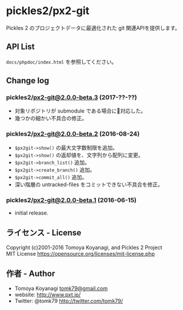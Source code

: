 # pickles2/px2-git

Pickles 2 のプロジェクトデータに最適化された git 関連APIを提供します。

## API List

`docs/phpdoc/index.html` を参照してください。

## Change log

### pickles2/px2-git@2.0.0-beta.3 (2017-??-??)

- 対象リポジトリが submodule である場合に対応した。
- 幾つかの細かい不具合の修正。

### pickles2/px2-git@2.0.0-beta.2 (2016-08-24)

- `$px2git->show()` の最大文字数制限を追加。
- `$px2git->show()` の返却値を、文字列から配列に変更。
- `$px2git->branch_list()` 追加。
- `$px2git->create_branch()` 追加。
- `$px2git->commit_all()` 追加。
- 深い階層の untracked-files をコミットできない不具合を修正。

### pickles2/px2-git@2.0.0-beta.1 (2016-06-15)

- initial release.

## ライセンス - License

Copyright (c)2001-2016 Tomoya Koyanagi, and Pickles 2 Project<br />
MIT License https://opensource.org/licenses/mit-license.php


## 作者 - Author

- Tomoya Koyanagi <tomk79@gmail.com>
- website: <http://www.pxt.jp/>
- Twitter: @tomk79 <http://twitter.com/tomk79/>
